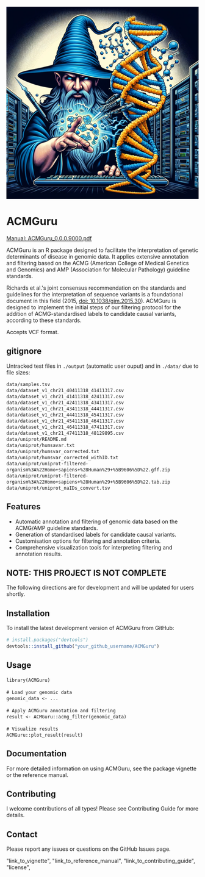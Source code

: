 ![Alt Text](./images/DALLE_guru.jpg)

# ACMGuru

[Manual: ACMGuru_0.0.0.9000.pdf](https://github.com/DylanLawless/ACMGuru/blob/main/inst/doc/ACMGuru_0.0.0.9000.pdf)

ACMGuru is an R package designed to facilitate the interpretation of genetic determinants of disease in genomic data. It applies extensive annotation and filtering based on the ACMG (American College of Medical Genetics and Genomics) and AMP (Association for Molecular Pathology) guideline standards. 

Richards et al.'s joint consensus recommendation on the standards and guidelines for the interpretation of sequence variants is a foundational document in this field (2015, [doi: 10.1038/gim.2015.30](https://doi.org/10.1038/gim.2015.30)). ACMGuru is designed to implement the initial steps of our filtering protocol for the addition of ACMG-standardised labels to candidate causal variants, according to these standards.

Accepts VCF format.

## gitignore

Untracked test files in `./output` (automatic user ouput) and in `./data/` due to file sizes:

```
data/samples.tsv
data/dataset_v1_chr21_40411318_41411317.csv
data/dataset_v1_chr21_41411318_42411317.csv
data/dataset_v1_chr21_42411318_43411317.csv
data/dataset_v1_chr21_43411318_44411317.csv
data/dataset_v1_chr21_44411318_45411317.csv
data/dataset_v1_chr21_45411318_46411317.csv
data/dataset_v1_chr21_46411318_47411317.csv
data/dataset_v1_chr21_47411318_48129895.csv
data/uniprot/README.md
data/uniprot/humsavar.txt
data/uniprot/humsvar_corrected.txt
data/uniprot/humsvar_corrected_withID.txt
data/uniprot/uniprot-filtered-organism%3A%22Homo+sapiens+%28Human%29+%5B9606%5D%22.gff.zip
data/uniprot/uniprot-filtered-organism%3A%22Homo+sapiens+%28Human%29+%5B9606%5D%22.tab.zip
data/uniprot/uniprot_naIDs_convert.tsv
```

## Features

- Automatic annotation and filtering of genomic data based on the ACMG/AMP guideline standards.
- Generation of standardised labels for candidate causal variants.
- Customisation options for filtering and annotation criteria.
- Comprehensive visualization tools for interpreting filtering and annotation results.

## NOTE: THIS PROJECT IS NOT COMPLETE

The following directions are for development and will be updated for users shortly.

## Installation

To install the latest development version of ACMGuru from GitHub:

```r
# install.packages("devtools")
devtools::install_github("your_github_username/ACMGuru")
```

## Usage

```
library(ACMGuru)

# Load your genomic data
genomic_data <- ...

# Apply ACMGuru annotation and filtering
result <- ACMGuru::acmg_filter(genomic_data)

# Visualize results
ACMGuru::plot_result(result)
```

## Documentation

For more detailed information on using ACMGuru, see the package vignette or the reference manual.

## Contributing

I welcome contributions of all types! Please see Contributing Guide for more details.

## Contact

Please report any issues or questions on the GitHub Issues page.

"link_to_vignette", "link_to_reference_manual", "link_to_contributing_guide", "license",
